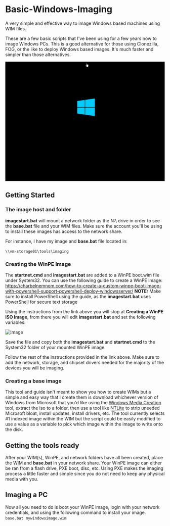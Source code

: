 # Basic-Windows-Imaging
A very simple and effective way to image Windows based machines using WIM files.

These are a few basic scripts that I've been using for a few years now to image Windows PCs. This is a good alternative for those using Clonezilla, FOG, or the like to deploy Windows based images. It's much faster and simpler than those alternatives. 

![](example.gif)

## Getting Started
### The image host and folder
**imagestart.bat** will mount a network folder as the N:\ drive in order to see the **base.bat** file and your WIM files. Make sure the account you'll be using to install these images has access to the network share. 

For instance, I have my image and **base.bat** file located in:

`\\vm-storage01\tools\imaging`

### Creating the WinPE Image
The **startnet.cmd** and **imagestart.bat** are added to a WinPE boot.wim file under System32. You can use the following guide to create a WinPE image:
https://charbelnemnom.com/how-to-create-a-custom-winpe-boot-image-with-powershell-support-powershell-deploy-windowsserver/
**NOTE:** Make sure to install PowerShell using the guide, as the **imagestart.bat** uses PowerShell for secure text storage

Using the instructions from the link above you will stop at **Creating a WinPE ISO Image**, from there you will edit **imagestart.bat** and set the following variables:

![image](https://user-images.githubusercontent.com/474958/142444717-f0414c6b-d748-491f-8e08-1b79b059a4fd.png)

Save the file and copy both the **imagestart.bat** and **startnet.cmd** to the System32 folder of your mounted WinPE image.

Follow the rest of the instructions provided in the link above. Make sure to add the network, storage, and chipset drivers needed for the majority of the devices you will be imaging.

### Creating a base image
This tool and guide isn't meant to show you how to create WIMs but a simple and easy way that I create them is download whichever version of Windows from Microsoft that you'd like using the [Windows Media Creation](https://www.microsoft.com/en-us/software-download/windows10) tool, extract the iso to a folder, then use a tool like [NTLite](https://www.ntlite.com/) to strip uneeded Microsoft bloat, install updates, install drivers, etc. The tool currently selects #1 indexed image within the WIM but the script could be easily modified to use a value as a variable to pick which image within the image to write onto the disk.

## Getting the tools ready
After your WIM(s), WinPE, and network folders have all been created, place the WIM and **base.bat** in your network share. 
Your WinPE image can either be ran from a flash drive, PXE boot, disc, etc. Using PXE makes the imaging process a little faster and simple since you do not need to keep any physical media with you.

## Imaging a PC
Now all you need to do is boot your WinPE image, login with your network credentials, and using the following command to install your image.
`base.bat mywindowsimage.wim`
